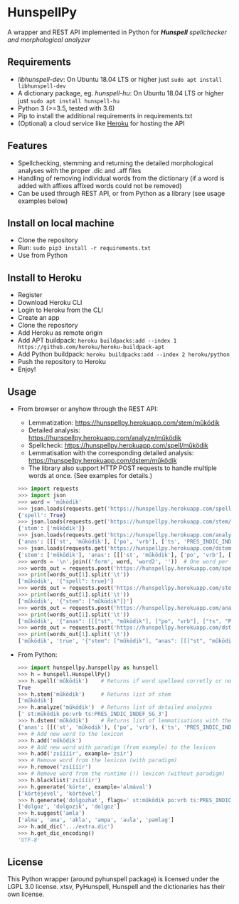 # HunspellPy
A wrapper and REST API implemented in Python for ___Hunspell__ spellchecker and morphological analyzer_ 

## Requirements

  - _libhunspell-dev_: On Ubuntu 18.04 LTS or higher just `sudo apt install libhunspell-dev`
  - A dictionary package, eg. _hunspell-hu_: On Ubuntu 18.04 LTS or higher just `sudo apt install hunspell-hu`
  - Python 3 (>=3.5, tested with 3.6)
  - Pip to install the additional requirements in requirements.txt
  - (Optional) a cloud service like [Heroku](https://heroku.com) for hosting the API

## Features
 - Spellchecking, stemming and returning the detailed morphological analyses with the proper .dic and .aff files
 - Handling of removing individual words from the dictionary (if a word is added with affixes affixed words could not be removed) 
 - Can be used through REST API, or from Python as a library (see usage examples below)

## Install on local machine

  - Clone the repository
  - Run: `sudo pip3 install -r requirements.txt`
  - Use from Python

## Install to Heroku

  - Register
  - Download Heroku CLI
  - Login to Heroku from the CLI
  - Create an app
  - Clone the repository
  - Add Heroku as remote origin
  - Add APT buildpack: `heroku buildpacks:add --index 1 https://github.com/heroku/heroku-buildpack-apt`
  - Add Python buildpack: `heroku buildpacks:add --index 2 heroku/python`
  - Push the repository to Heroku
  - Enjoy!

## Usage

  - From browser or anyhow through the REST API:
     - Lemmatization: https://hunspellpy.herokuapp.com/stem/működik
     - Detailed analysis: https://hunspellpy.herokuapp.com/analyze/működik
     - Spellcheck: https://hunspellpy.herokuapp.com/spell/működik
     - Lemmatisation with the corresponding detailed analysis: https://hunspellpy.herokuapp.com/dstem/működik
     - The library also support HTTP POST requests to handle multiple words at once. (See examples for details.)

	```python
	>>> import requests
	>>> import json
	>>> word = 'működik'
	>>> json.loads(requests.get('https://hunspellpy.herokuapp.com/spell/' + word).text)[word]
	{'spell': True}
	>>> json.loads(requests.get('https://hunspellpy.herokuapp.com/stem/' + word).text)[word]
	{'stem': ['működik']}
	>>> json.loads(requests.get('https://hunspellpy.herokuapp.com/analyze/' + word).text)[word]
	{'anas': [[['st', 'működik'], ['po', 'vrb'], ['ts', 'PRES_INDIC_INDEF_SG_3']]]}
	>>> json.loads(requests.get('https://hunspellpy.herokuapp.com/dstem/' + word).text)[word]
    {'stem': ['működik'], 'anas': [[['st', 'működik'], ['po', 'vrb'], ['ts', 'PRES_INDIC_INDEF_SG_3']]], 'spell': True}
	>>> words = '\n'.join(('form', word, 'word2', ''))  # One word per line (first line is header, trailing newline is needed!)
	>>> words_out = requests.post('https://hunspellpy.herokuapp.com/spell', files={'file': words}).text.split('\n')
	>>> print(words_out[1].split('\t'))
	['működik', '{"spell": true}']
	>>> words_out = requests.post('https://hunspellpy.herokuapp.com/stem', files={'file': words}).text.split('\n')
	>>> print(words_out[1].split('\t'))
	['működik', '{"stem": ["működik"]}']
	>>> words_out = requests.post('https://hunspellpy.herokuapp.com/analyze', files={'file': words}).text.split('\n')
	>>> print(words_out[1].split('\t'))
	['működik', '{"anas": [[["st", "működik"], ["po", "vrb"], ["ts", "PRES_INDIC_INDEF_SG_3"]]]}']
    >>> words_out = requests.post('https://hunspellpy.herokuapp.com/dstem', files={'file': words}).text.split('\n')
	>>> print(words_out[1].split('\t'))
	['működik', 'true', '{"stem": ["működik"], "anas": [[["st", "működik"], ["po", "vrb"], ["ts", "PRES_INDIC_INDEF_SG_3"]]]}']
	```
 
  - From Python:

	```python
	>>> import hunspellpy.hunspellpy as hunspell
	>>> h = hunspell.HunspellPy()
	>>> h.spell('működik')    # Returns if word spelleed corretly or not?
	True
	>>> h.stem('működik')     # Returns list of stem
	['működik']
	>>> h.analyze('működik')  # Returns list of detailed analyzes
	[' st:működik po:vrb ts:PRES_INDIC_INDEF_SG_3']
	>>> h.dstem('működik')    # Returns list of lemmatisations with the corresponding detailed analyzes (stem, tag and detailed analyzes triples)
	{'anas': [[('st', 'működik'), ('po', 'vrb'), ('ts', 'PRES_INDIC_INDEF_SG_3')]], 'stem': ['működik'], 'spell': True}
	>>> # Add new word to the lexicon
	>>> h.add('működik')
	>>> # Add new word with paradigm (from example) to the lexicon
	>>> h.add('zsíííír', example='zsír')
	>>> # Remove word from the lexicon (with paradigm)
	>>> h.remove('zsíííír')
	>>> # Remove word from the runtime (!) lexicon (without paradigm)
	>>> h.blacklist('zsíííír')
	>>> h.generate('körte', example='almával')
	['körtéjével', 'körtével']
	>>> h.generate('dolgozhat', flags=' st:működik po:vrb ts:PRES_INDIC_INDEF_SG_3')
	['dolgoz', 'dolgozik', 'dolgoz']
	>>> h.suggest('amla')
	['alma', 'ama', 'akla', 'ampa', 'aula', 'pamlag']
	>>> h.add_dic('.../extra.dic')
	>>> h.get_dic_encoding()
	'UTF-8'
	```

## License

This Python wrapper (around pyhunspell package) is licensed under the LGPL 3.0 license.
xtsv, PyHunspell, Hunspell and the dictionaries has their own license.
